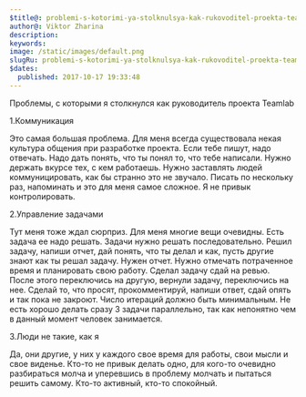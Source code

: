 ```yaml
---
$title@: problemi-s-kotorimi-ya-stolknulsya-kak-rukovoditel-proekta-teamlab
author@: Viktor Zharina
description: 
keywords: 
image: /static/images/default.png
slugRu: problemi-s-kotorimi-ya-stolknulsya-kak-rukovoditel-proekta-teamlab
$dates:
  published: 2017-10-17 19:33:48
---
```

Проблемы, с которыми я столкнулся как руководитель проекта Teamlab

1.Коммуникация

Это самая большая проблема. Для меня всегда существовала некая культура общения при разработке проекта. Если тебе пишут, надо отвечать. Надо дать понять, что ты понял то, что тебе написали. Нужно держать вкурсе тех, с кем работаешь. Нужно заставлять людей коммуницировать, как бы странно это не звучало. Писать по нескольку раз, напоминать и это для меня самое сложное. Я не привык контролировать.

2.Управление задачами

Тут меня тоже ждал сюрприз. Для меня многие вещи очевидны. Есть задача ее надо решать. Задачи нужно решать последовательно. Решил задачу, напиши отчет, дай понять, что ты делал и как, пусть другие знают как ты решал задачу. Нужен отчет. Нужно отмечать потраченное время и планировать свою работу. Сделал задачу сдай на ревью. После этого переключись на другую, вернули задачу, переключись на нее. Сделай то, что просят, прокомментируй, напиши ответ, сдай опять и так пока не закроют. Число итераций должно быть минимальным. Не есть хорошо делать сразу 3 задачи параллельно, так как непонятно чем в данный момент человек занимается. 

3.Люди не такие, как я

Да, они другие, у них у каждого свое время для работы, свои мысли и свое виденье. Кто-то не привык делать одно, для кого-то очевидно разбираться молча и уперевшись в проблему молчать и пытаться решить самому. Кто-то активный, кто-то спокойный.